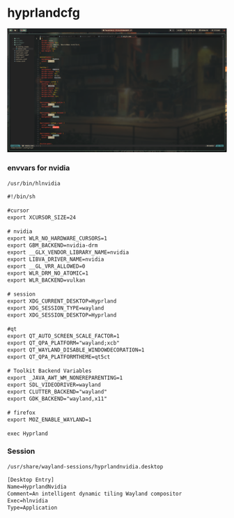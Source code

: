 # hyprlandcfg

![](wallpaper/.re.png)

### **envvars for nvidia**
`/usr/bin/hlnvidia`
```
#!/bin/sh

#cursor
export XCURSOR_SIZE=24

# nvidia
export WLR_NO_HARDWARE_CURSORS=1
export GBM_BACKEND=nvidia-drm
export __GLX_VENDOR_LIBRARY_NAME=nvidia
export LIBVA_DRIVER_NAME=nvidia
export __GL_VRR_ALLOWED=0
export WLR_DRM_NO_ATOMIC=1
export WLR_BACKEND=vulkan

# session
export XDG_CURRENT_DESKTOP=Hyprland
export XDG_SESSION_TYPE=wayland
export XDG_SESSION_DESKTOP=Hyprland

#qt
export QT_AUTO_SCREEN_SCALE_FACTOR=1
export QT_QPA_PLATFORM="wayland;xcb"
export QT_WAYLAND_DISABLE_WINDOWDECORATION=1
export QT_QPA_PLATFORMTHEME=qt5ct

# Toolkit Backend Variables
export _JAVA_AWT_WM_NONEREPARENTING=1
export SDL_VIDEODRIVER=wayland
export CLUTTER_BACKEND="wayland"
export GDK_BACKEND="wayland,x11"

# firefox
export MOZ_ENABLE_WAYLAND=1

exec Hyprland
```

### **Session**
`/usr/share/wayland-sessions/hyprlandnvidia.desktop`
```
[Desktop Entry]
Name=HyprlandNvidia
Comment=An intelligent dynamic tiling Wayland compositor
Exec=hlnvidia
Type=Application
```
